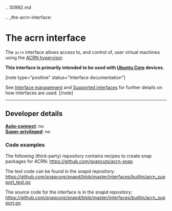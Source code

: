 .. 30982.md

.. _the-acrn-interface:

# The acrn interface

The `acrn` interface  allows access to, and control of, user virtual machines using the [ACRN hypervisor](https://projectacrn.org/).

**This interface is primarily intended to be used with [Ubuntu Core](/t/glossary/14612#heading--ubuntu-core) devices.**

[note type="positive" status="Interface documentation"]

See [Interface management](/t/interface-management/6154) and [Supported interfaces](/t/supported-interfaces/7744) for further details on how interfaces are used.
[/note]

---

<h2 id='heading--dev-details'>Developer details </h2>

**[Auto-connect](/t/interface-management/6154#heading--auto-connections)**: no</br>
**[Super-privileged](/t/the-interface-connection-mechanism/20179#heading--super)**: no</br>

### Code examples

The following (third-party) repository contains recipes to create snap packages for ACRN: https://github.com/gvancuts/acrn-snap

The test code can be found in the snapd repository: https://github.com/snapcore/snapd/blob/master/interfaces/builtin/acrn_support_test.go

The source code for the interface is in the snapd repository: https://github.com/snapcore/snapd/blob/master/interfaces/builtin/acrn_support.go